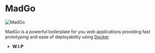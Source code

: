 # MadGo
![MadGo](https://cdn.discordapp.com/attachments/890628633981513729/899767979783376926/robot.png)

MadGo is a powerful boilerplate for you web applications providing fast prototyping and ease of deployability using [Docker](https://github.com/docker)

- **W.I.P**
